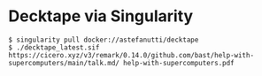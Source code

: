 # Decktape via Singularity

```
$ singularity pull docker://astefanutti/decktape
$ ./decktape_latest.sif https://cicero.xyz/v3/remark/0.14.0/github.com/bast/help-with-supercomputers/main/talk.md/ help-with-supercomputers.pdf
```
